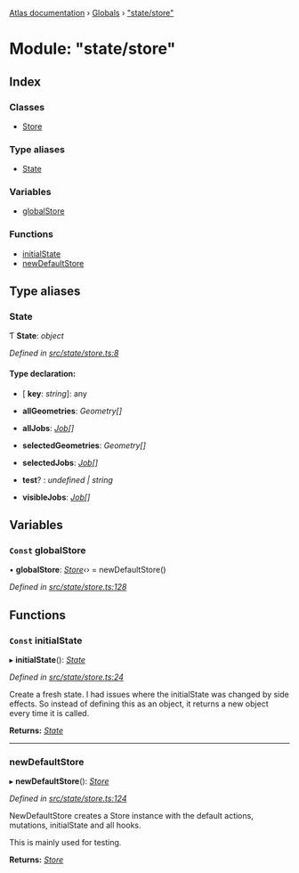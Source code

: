 [Atlas documentation](../README.md) › [Globals](../globals.md) › ["state/store"](_state_store_.md)

# Module: "state/store"

## Index

### Classes

* [Store](../classes/_state_store_.store.md)

### Type aliases

* [State](_state_store_.md#state)

### Variables

* [globalStore](_state_store_.md#const-globalstore)

### Functions

* [initialState](_state_store_.md#const-initialstate)
* [newDefaultStore](_state_store_.md#newdefaultstore)

## Type aliases

###  State

Ƭ **State**: *object*

*Defined in [src/state/store.ts:8](https://github.com/chronark/atlas/blob/f6d4b61/src/state/store.ts#L8)*

#### Type declaration:

* \[ **key**: *string*\]: any

* **allGeometries**: *Geometry[]*

* **allJobs**: *[Job](../interfaces/_types_customtypes_.job.md)[]*

* **selectedGeometries**: *Geometry[]*

* **selectedJobs**: *[Job](../interfaces/_types_customtypes_.job.md)[]*

* **test**? : *undefined | string*

* **visibleJobs**: *[Job](../interfaces/_types_customtypes_.job.md)[]*

## Variables

### `Const` globalStore

• **globalStore**: *[Store](../classes/_state_store_.store.md)‹›* = newDefaultStore()

*Defined in [src/state/store.ts:128](https://github.com/chronark/atlas/blob/f6d4b61/src/state/store.ts#L128)*

## Functions

### `Const` initialState

▸ **initialState**(): *[State](_state_store_.md#state)*

*Defined in [src/state/store.ts:24](https://github.com/chronark/atlas/blob/f6d4b61/src/state/store.ts#L24)*

Create a fresh state.
I had issues where the initialState was changed by side effects. So instead of defining this as an object, it returns a new object every time it is called.

**Returns:** *[State](_state_store_.md#state)*

___

###  newDefaultStore

▸ **newDefaultStore**(): *[Store](../classes/_state_store_.store.md)*

*Defined in [src/state/store.ts:124](https://github.com/chronark/atlas/blob/f6d4b61/src/state/store.ts#L124)*

NewDefaultStore creates a Store instance with the default actions, mutations, initialState and all hooks.

This is mainly used for testing.

**Returns:** *[Store](../classes/_state_store_.store.md)*
